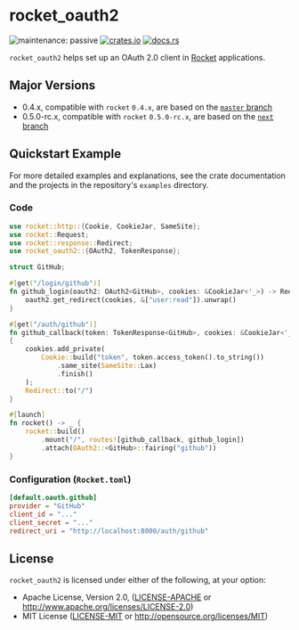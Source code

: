 # rocket_oauth2

![maintenance: passive](https://img.shields.io/badge/maintenance-passive-orange)
[![crates.io](https://img.shields.io/crates/v/rocket_oauth2)](https://crates.io/crates/rocket_oauth2)
[![docs.rs](https://docs.rs/rocket_oauth2/badge.svg)](https://docs.rs/rocket_oauth2/)

`rocket_oauth2` helps set up an OAuth 2.0 client in [Rocket](https://rocket.rs)
applications.

## Major Versions

* 0.4.x, compatible with `rocket` `0.4.x`, are based on the [`master` branch](https://github.com/jebrosen/rocket_oauth2/tree/master)
* 0.5.0-rc.x, compatible with `rocket` `0.5.0-rc.x`, are based on the [`next` branch](https://github.com/jebrosen/rocket_oauth2/tree/next)

## Quickstart Example

For more detailed examples and explanations, see the crate documentation and the
projects in the repository's `examples` directory.

### Code

```rust
use rocket::http::{Cookie, CookieJar, SameSite};
use rocket::Request;
use rocket::response::Redirect;
use rocket_oauth2::{OAuth2, TokenResponse};

struct GitHub;

#[get("/login/github")]
fn github_login(oauth2: OAuth2<GitHub>, cookies: &CookieJar<'_>) -> Redirect {
    oauth2.get_redirect(cookies, &["user:read"]).unwrap()
}

#[get("/auth/github")]
fn github_callback(token: TokenResponse<GitHub>, cookies: &CookieJar<'_>) -> Redirect
{
    cookies.add_private(
        Cookie::build("token", token.access_token().to_string())
            .same_site(SameSite::Lax)
            .finish()
    );
    Redirect::to("/")
}

#[launch]
fn rocket() -> _ {
    rocket::build()
        .mount("/", routes![github_callback, github_login])
        .attach(OAuth2::<GitHub>::fairing("github"))
}
```

### Configuration (`Rocket.toml`)

```toml
[default.oauth.github]
provider = "GitHub"
client_id = "..."
client_secret = "..."
redirect_uri = "http://localhost:8000/auth/github"
```

## License

`rocket_oauth2` is licensed under either of the following, at your option:

 * Apache License, Version 2.0, ([LICENSE-APACHE](LICENSE-APACHE) or http://www.apache.org/licenses/LICENSE-2.0)
 * MIT License ([LICENSE-MIT](LICENSE-MIT) or http://opensource.org/licenses/MIT)
